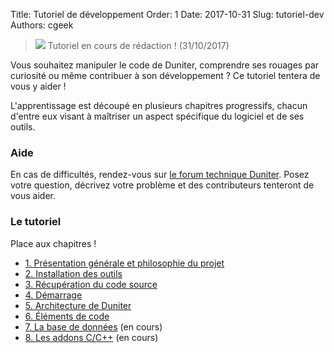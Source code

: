 Title: Tutoriel de développement
Order: 1
Date: 2017-10-31
Slug: tutoriel-dev
Authors: cgeek

> <span class="icon">![](/images/icons/warning.png)</span> Tutoriel en cours de rédaction ! (31/10/2017)

Vous souhaitez manipuler le code de Duniter, comprendre ses rouages par curiosité ou même contribuer à son développement ? Ce tutoriel tentera de vous y aider !

L'apprentissage est découpé en plusieurs chapitres progressifs, chacun d'entre eux visant à maîtriser un aspect spécifique du logiciel et de ses outils.

### Aide

En cas de difficultés, rendez-vous sur [le forum technique Duniter](https://forum.duniter.org). Posez votre question, décrivez votre problème et des contributeurs tenteront de vous aider.

### Le tutoriel

Place aux chapitres !

* [1. Présentation générale et philosophie du projet](./chapitre-1-presentation)
* [2. Installation des outils](./chapitre-2-outils)
* [3. Récupération du code source](./chapitre-3-source)
* [4. Démarrage](./chapitre-4-demarrage)
* [5. Architecture de Duniter](./chapitre-5-architecture)
* [6. Éléments de code](./chapitre-6-code)
* [7. La base de données](./chapitre-7-bdd) (en cours)
* [8. Les addons C/C++](./chapitre-8-addons) (en cours)
